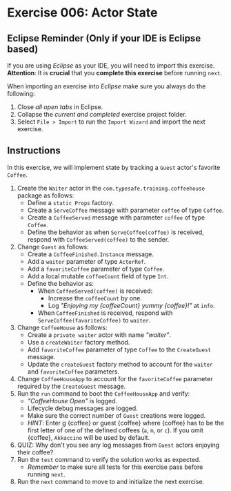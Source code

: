 # Exercise 006: Actor State

## Eclipse Reminder (Only if your IDE is Eclipse based)

If you are using *Eclipse* as your IDE, you will need to import this exercise. **Attention**: It is **crucial** that you **complete this exercise** before running `next`.

When importing an exercise into *Eclipse* make sure you always do the following:

1. Close *all open tabs* in Eclipse.
2. Collapse the *current and completed* exercise project folder.
3. Select `File > Import` to run the `Import Wizard` and import the next exercise.

## Instructions

In this exercise, we will implement state by tracking a `Guest` actor's favorite `Coffee`.

1. Create the `Waiter` actor in the `com.typesafe.training.coffeehouse` package as follows:
    - Define a `static Props` factory.
    - Create a `ServeCoffee` message with parameter `coffee` of type `Coffee`.
    - Create a `CoffeeServed` message with parameter `coffee` of type `Coffee`.
    - Define the behavior as when `ServeCoffee(coffee)` is received, respond with `CoffeeServed(coffee)` to the sender.
2. Change `Guest` as follows:
    - Create a `CoffeeFinished.Instance` message.
    - Add a `waiter` parameter of type `ActorRef`.
    - Add a `favoriteCoffee` parameter of type `Coffee`.
    - Add a local mutable `coffeeCount` field of type `Int`.
    - Define the behavior as:
        - When `CoffeeServed(coffee)` is received:
            - Increase the `coffeeCount` by one.
            - Log *"Enjoying my {coffeeCount} yummy {coffee}!"* at `info`.
        - When `CoffeeFinished` is received, respond with `ServeCoffee(favoriteCoffee)` to `waiter`.
3. Change `CoffeeHouse` as follows:
    - Create a `private waiter` actor with name *"waiter"*.
    - Use a `createWaiter` factory method.
    - Add `favoriteCoffee` parameter of type `Coffee` to the `CreateGuest` message.
    - Update the `createGuest` factory method to account for the `waiter` and `favoriteCoffee` parameters.
4. Change `CoffeeHouseApp` to account for the `favoriteCoffee` parameter required by the `CreateGuest` message.
5. Run the `run` command to boot the `CoffeeHouseApp` and verify:
    - *"CoffeeHouse Open"* is logged.
    - Lifecycle debug messages are logged.
    - Make sure the correct number of `Guest` creations were logged.
    - *HINT*: Enter g {coffee} or guest {coffee} where {coffee} has to be the first letter of one of the defined coffees (`a`, `m`, or `c`). If you omit {coffee}, `Akkaccino` will be used by default.
6. QUIZ: Why don't you see any log messages from `Guest` actors enjoying their coffee?
7. Run the `test` command to verify the solution works as expected.
    - *Remember* to make sure all tests for this exercise pass before running `next`.
8. Run the `next` command to move to and initialize the next exercise.
